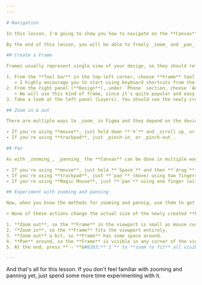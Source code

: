```yaml
---
---

# Navigation

In this lesson, I'm going to show you how to navigate on the **Canvas**. We will create first **Frame** and learn different techniques to move around your designs. At first, it might feel a bit overwhelming, but soon you will perfect it.

By the end of this lesson, you will be able to freely _zoom_ and _pan_ the **Canvas**, and you will be in the control of what you see.

## Create a Frame

Frames usually represent single view of your design, so they should reflect the user's screen.

1. From the **Tool bar** in the top-left corner, choose **Frame** tool (**#**-like icon).
   > I highly encourage you to start using keyboard shortcuts from the very begining. In this case, just hit **`F`** on the keyboard.
2. From the right panel (**Design**), under `Phone` section, choose `Android Large` frame. White rectangular frame should appear in the center of the **Canvas**.
   > We will use this kind of frame, since it's quite popular and easy-to-start-with for mobile web design.
3. Take a look at the left panel (Layers). You should see the newly created frame listed there.

## Zoom in & out

There are multiple ways to _zoom_ in Figma and they depend on the device you use (e.g. mouse, trackpad) and your individual preference.

- If you're using **mouse**, just hold down **`⌘`** and _scroll up_ or _scroll down_.
- If you're using **trackpad**, just _pinch-in_ or _pinch-out_.

## Pan

As with _zooming_, _panning_ the **Canvas** can be done in multiple ways.

- If you're using **mouse**, just hold **`Space`** and then **`drag`**.
- If you're using **trackpad**, just **`pan`** (move) using two fingers (without _clicking_).
- If you're using **Magic Mouse**, just **`pan`** using one finger (without _clicking_).

## Experiment with zooming and panning

Now, when you know the methods for zooming and pannig, use them to get used to it.

> None of these actions change the actual size of the newly created **Frame**. It just controls how it looks in the so-called viewport (visible part of the **Canvas**).

1. **Zoom out**, so the **Frame** in the viewport is small as mouse cursor.
2. **Zoom in**, so the **Frame** fits the viewport entirely.
3. **Zoom out** a bit, so **Frame** has some space around.
4. **Pan** around, so the **Frame** is visible in any corner of the viewport.
5. At the end, press **`⇧`**&#8203;**`1`** to **zoom to fit** all visible layers (we have one so far) in the viewport.

---
```


And that's all for this lesson. If you don't feel familiar with zooming and panning yet, just spend some more time experimenting with it.
